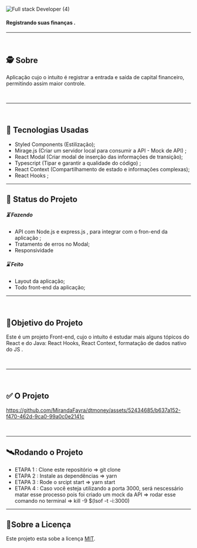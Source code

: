 
![Full stack Developer (4)](https://github.com/MirandaFayra/dtmoney/assets/52434685/5de8735d-64d9-4889-9528-1256da904505)


<h4 align="left">
    Registrando suas finanças .
</h4>

---
<br>

##  🕵 Sobre

<p> Aplicação cujo o intuito é registrar a entrada e saída de capital financeiro, permitindo assim maior controle. </p>

<br>

---
<br>


##  📲 Tecnologias Usadas

-  Styled Components (Estilização); 
-  Mirage.js (Criar um servidor local para consumir a API - Mock de API) ;
-  React Modal (Criar modal de inserção das informações de transição);
-  Typescript (Tipar e garantir a qualidade do código) ;
-  React Context (Compartilhamento de estado e informações complexas);
-  React Hooks ;



---
##  🧭 Status do Projeto

##### ⏳ Fazendo


- API com Node.js e express.js , para integrar com o fron-end da aplicação ;
- Tratamento de erros no Modal;
- Responsividade

##### ⌛ Feito

- Layout da aplicação;
- Todo front-end da aplicação;
   

---
<br>

##  🎯Objetivo do Projeto

Este é um projeto  Front-end, cujo o intuito é estudar mais alguns tópicos do React e do Java: React Hooks, React Context, formatação de dados nativo do JS .

<br>

--------
<br>

## ✅ O Projeto 


https://github.com/MirandaFayra/dtmoney/assets/52434685/b637a152-f470-462d-9ca0-99a0c0e2141c


<br>

---

## 🛰Rodando o Projeto

- ETAPA 1 : Clone este repositório => git clone 
- ETAPA 2 : Instale as dependências => yarn 
- ETAPA 3 : Rode o srcipt start => yarn start
- ETAPA 4 : Caso você esteja utilizando a porta 3000, será nescessário matar esse processo pois foi criado um mock da API => rodar esse comando no terminal => kill -9 $(lsof -t -i:3000)


---

## 📝Sobre a Licença

Este projeto esta sobe a licença [MIT](./LICENSE).
